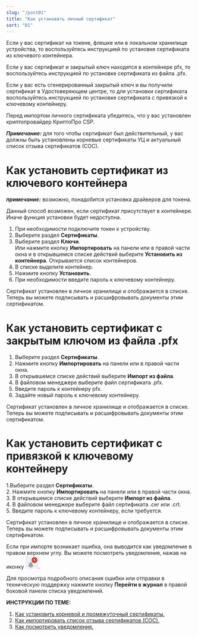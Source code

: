 ```yaml
---
slug: "/post01"
title: "Как установить личный сертификат"
sort: "01"
---
```


Если у вас сертификат на токене, флешке или в локальном хранилище устройства, то воспользуйтесь инструкцией по установке сертификата из ключевого контейнера.

Если у вас сертификат и закрытый ключ находятся в контейнере pfx, то воспользуйтесь инструкцией по установке сертификата из файла .pfx.

Если у вас есть сгенерированный закрытый ключ и вы получили сертификат в Удостоверяющем центре, то для установки сертификата воспользуйтесь инструкцией по установке сертификата с привязкой к ключевому контейнеру.

Перед импортом личного сертификата убедитесь, что у вас установлен криптопровайдер КриптоПро CSP.

***Примечание:*** для того чтобы сертификат был действительный, у вас должны быть установлены корневые сертификаты УЦ и актуальный список отзыва сертификатов (СОС).


# Как установить сертификат из ключевого контейнера

***примечание:*** возможно, понадобится установка драйверов для токена.

Данный способ возможен, если сертификат присутствует в контейнере. Иначе функция установки будет недоступна.

1. При необходимости подключите токен к устройству.
2. Выберите раздел **Сертификаты**.
3. Выберите раздел **Ключи**.  
   Или нажмите кнопку **Импортировать** на панели или в правой части окна и в открывшемся списке действий выберите **Установить из контейнера**. Открывается список контейнеров.
4. В списке выделите контейнер.
5. Нажмите кнопку **Установить**.
6. При необходимости введите пароль к ключевому контейнеру.

Сертификат установлен в личное хранилище и отображается в списке. Теперь вы можете подписывать и расшифровывать документы этим сертификатом.

# Как установить сертификат с закрытым ключом из файла .pfx

1. Выберите раздел **Сертификаты**.  
2. Нажмите кнопку **Импортировать** на панели или в правой части окна.  
3. В открывшемся списке действий выберите **Импорт из файла**.  
4. В файловом менеджере выберите файл сертификата .pfx.  
5. Введите пароль к контейнеру pfx.  
6. Задайте новый пароль к ключевому контейнеру.  

Сертификат установлен в личное хранилище и отображается в списке. Теперь вы можете подписывать и расшифровывать документы этим сертификатом.

# Как установить сертификат с  привязкой к ключевому контейнеру

1.Выберите раздел  **Сертификаты**.  
2. Нажмите кнопку **Импортировать** на панели или в правой части окна.  
3. В открывшемся списке действий выберите **Импорт из файла**.  
4. В файловом менеджере выберите файл сертификата .cer или .crt.  
5. Введите пароль к ключевому контейнеру, если требуется.  

Сертификат установлен в личное хранилище и отображается в списке. Теперь вы можете подписывать и расшифровывать документы этим сертификатом.

Если при импорте возникает ошибка, она выводится как уведомление в правом верхнем углу. Вы можете посмотреть уведомления, нажав на иконку ![notifications-button.jpg](./images/notifications-button.jpg "События"). 

Для просмотра подробного описания ошибки или отправки в техническую поддержку нажмите кнопку **Перейти в журнал** в правой боковой панели списка уведомлений.

**ИНСТРУКЦИИ ПО ТЕМЕ:**  

1. [Как установить корневой и промежуточный сертификаты.](https://docs.cryptoarm.ru/06-v3.2/008-certs/05-import-UC-certs)  
2. [Как импортировать список отзыва сертификатов (СОС).](https://docs.cryptoarm.ru/06-v3.2/008-certs/07-import-crl)  
3. [Как посмотреть уведомления.](https://docs.cryptoarm.ru/06-v3.2/007-cryptoarm/02-notifications)  